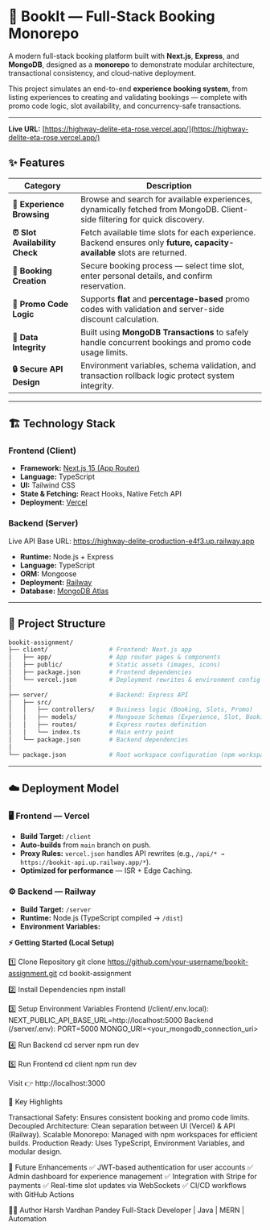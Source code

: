# 🚀 BookIt — Full-Stack Booking Monorepo

A modern full-stack booking platform built with **Next.js**, **Express**, and **MongoDB**, designed as a **monorepo** to demonstrate modular architecture, transactional consistency, and cloud-native deployment.  

This project simulates an end-to-end **experience booking system**, from listing experiences to creating and validating bookings — complete with promo code logic, slot availability, and concurrency-safe transactions.

---

**Live URL:** [https://highway-delite-eta-rose.vercel.app/](https://highway-delite-eta-rose.vercel.app/)  


## ✨ Features

| Category | Description |
|-----------|-------------|
| **🎯 Experience Browsing** | Browse and search for available experiences, dynamically fetched from MongoDB. Client-side filtering for quick discovery. |
| **⏰ Slot Availability Check** | Fetch available time slots for each experience. Backend ensures only **future, capacity-available** slots are returned. |
| **🧾 Booking Creation** | Secure booking process — select time slot, enter personal details, and confirm reservation. |
| **🧠 Promo Code Logic** | Supports **flat** and **percentage-based** promo codes with validation and server-side discount calculation. |
| **🧩 Data Integrity** | Built using **MongoDB Transactions** to safely handle concurrent bookings and promo code usage limits. |
| **🔒 Secure API Design** | Environment variables, schema validation, and transaction rollback logic protect system integrity. |

---

## 🏗️ Technology Stack

### Frontend (Client)
- **Framework:** [Next.js 15 (App Router)](https://nextjs.org/)
- **Language:** TypeScript
- **UI:** Tailwind CSS
- **State & Fetching:** React Hooks, Native Fetch API
- **Deployment:** [Vercel](https://vercel.com/)

### Backend (Server)
Live API Base URL: https://highway-delite-production-e4f3.up.railway.app
- **Runtime:** Node.js + Express
- **Language:** TypeScript
- **ORM:** Mongoose
- **Deployment:** [Railway](https://railway.app/)
- **Database:** [MongoDB Atlas](https://www.mongodb.com/atlas/database)

---

## 📂 Project Structure

```bash
bookit-assignment/
├── client/                 # Frontend: Next.js app
│   ├── app/                # App router pages & components
│   ├── public/             # Static assets (images, icons)
│   ├── package.json        # Frontend dependencies
│   └── vercel.json         # Deployment rewrites & environment config
│
├── server/                 # Backend: Express API
│   ├── src/
│   │   ├── controllers/    # Business logic (Booking, Slots, Promo)
│   │   ├── models/         # Mongoose Schemas (Experience, Slot, Booking)
│   │   ├── routes/         # Express routes definition
│   │   └── index.ts        # Main entry point
│   └── package.json        # Backend dependencies
│
└── package.json            # Root workspace configuration (npm workspaces)
```

---

## ☁️ Deployment Model

### 🖥️ Frontend — Vercel
- **Build Target:** `/client`
- **Auto-builds** from `main` branch on push.
- **Proxy Rules:** `vercel.json` handles API rewrites (e.g., `/api/* → https://bookit-api.up.railway.app/*`).
- **Optimized for performance** — ISR + Edge Caching.

### ⚙️ Backend — Railway
- **Build Target:** `/server`
- **Runtime:** Node.js (TypeScript compiled → `/dist`)
- **Environment Variables:**


**⚡ Getting Started (Local Setup)**

1️⃣ Clone Repository
git clone https://github.com/your-username/bookit-assignment.git
cd bookit-assignment

2️⃣ Install Dependencies
npm install

3️⃣ Setup Environment Variables
Frontend (/client/.env.local):
NEXT_PUBLIC_API_BASE_URL=http://localhost:5000
Backend (/server/.env):
PORT=5000
MONGO_URI=<your_mongodb_connection_uri>

4️⃣ Run Backend
cd server
npm run dev

5️⃣ Run Frontend
cd client
npm run dev

Visit 👉 http://localhost:3000

🧠 Key Highlights

Transactional Safety: Ensures consistent booking and promo code limits.
Decoupled Architecture: Clean separation between UI (Vercel) & API (Railway).
Scalable Monorepo: Managed with npm workspaces for efficient builds.
Production Ready: Uses TypeScript, Environment Variables, and modular design.

🧩 Future Enhancements
✅ JWT-based authentication for user accounts
✅ Admin dashboard for experience management
✅ Integration with Stripe for payments
✅ Real-time slot updates via WebSockets
✅ CI/CD workflows with GitHub Actions

🧑‍💻 Author
Harsh Vardhan Pandey
Full-Stack Developer | Java | MERN | Automation
